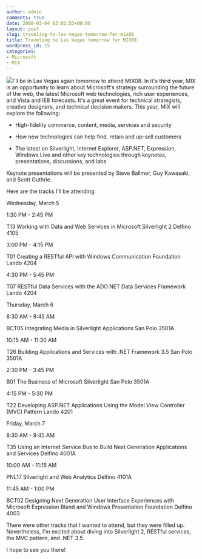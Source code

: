 ```yaml
---
author: admin
comments: true
date: 2008-03-04 03:02:53+00:00
layout: post
slug: traveling-to-las-vegas-tomorrow-for-mix08
title: Traveling to Las Vegas tomorrow for MIX08
wordpress_id: 15
categories:
- Microsoft
- MIX
---
```














![](https://wadewegner.blob.core.windows.net/wordpress/content/binary/Mix08.jpg)I'll be in Las Vegas again tomorrow to attend MIX08. In it's third year, MIX is an opportunity to learn about Microsoft's strategy surrounding the future of the web, the latest Microsoft web technologies, rich user experiences, and Vista and IE8 forecasts. It's a great event for technical strategists, creative designers, and technical decision makers. This year, MIX will explore the following:






  * High-fidelity commerce, content, media, services and security

  * How new technologies can help find, retain and up-sell customers

  * The latest on Silverlight, Internet Explorer, ASP.NET, Expression, Windows Live and other key technologies through keynotes, presentations, discussions, and labs 



Keynote presentations will be presented by Steve Ballmer, Guy Kawasaki, and Scott Guthrie.




Here are the tracks I'll be attending:







Wednesday, March 5










1:30 PM - 2:45 PM 











T13 Working with Data and Web Services in Microsoft Silverlight 2 Delfino 4105







3:00 PM - 4:15 PM 











T01 Creating a RESTful API with Windows Communication Foundation Lando 4204







4:30 PM - 5:45 PM 











T07 RESTful Data Services with the ADO.NET Data Services Framework Lando 4204



  






Thursday, March 6










8:30 AM - 9:45 AM 











BCT05 Integrating Media in Silverlight Applications San Polo 3501A







10:15 AM - 11:30 AM 











T26 Building Applications and Services with .NET Framework 3.5 San Polo 3501A







2:30 PM - 3:45 PM 











B01 The Business of Microsoft Silverlight San Polo 3501A







4:15 PM - 5:30 PM 











T22 Developing ASP.NET Applications Using the Model View Controller (MVC) Pattern Lando 4201



  






Friday, March 7










8:30 AM - 9:45 AM 











T35 Using an Internet Service Bus to Build Next Generation Applications and Services Delfino 4001A







10:00 AM - 11:15 AM 











PNL17 Silverlight and Web Analytics Delfino 4101A







11:45 AM - 1:00 PM 











BCT02 Designing Next Generation User Interface Experiences with Microsoft Expression Blend and Windows Presentation Foundation Delfino 4003






There were other tracks that I wanted to attend, but they were filled up. Nevertheless, I'm excited about diving into Silverlight 2, RESTful services, the MVC pattern, and .NET 3.5.




I hope to see you there!
